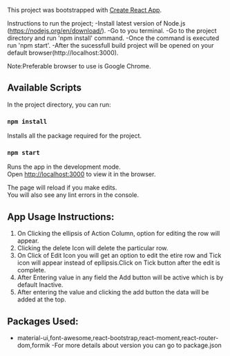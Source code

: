 This project was bootstrapped with [Create React App](https://github.com/facebook/create-react-app).

Instructions to run the project;
-Install latest version of Node.js (https://nodejs.org/en/download/).
-Go to you terminal.
-Go to the project directory and run  'npm install' command.
-Once the command is executed run 'npm start'.
-After the sucessfull build project will be opened on your default browser(http://localhost:3000).

Note:Preferable browser to use is Google Chrome.

## Available Scripts

In the project directory, you can run:

### `npm install`
  Installs all the package required for the project.
  
### `npm start`

Runs the app in the development mode.<br>
Open [http://localhost:3000](http://localhost:3000) to view it in the browser.

The page will reload if you make edits.<br>
You will also see any lint errors in the console.

App Usage Instructions:
------------------

1) On Clicking the ellipsis of Action Column, option for editing the row will appear.
2) Clicking the delete Icon  will delete the  particular row.
3) On Click of Edit Icon you will get an option to edit the etire row and Tick icon will 
    appear instead of epllipsis.Click on Tick button after the edit is complete.
4) After Entering value in any field the Add button will be active which is by default Inactive.
5) After entering the value and clicking the add button the data will be added at the top.


Packages Used:
--------------
- material-ui,font-awesome,react-bootstrap,react-moment,react-router-dom,formik
-For more details about version you can go to package.json







